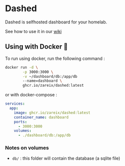 # Dashed

Dashed is selfhosted dashboard for your homelab.

See how to use it in our [wiki](https://github.com/Zareix/dashed/wiki)

## Using with Docker 🐳

To run using docker, run the following command :

```bash
docker run -d \
        -p 3000:3000 \
        -v ~/dashboard/db:/app/db
        --name=dashboard \
        ghcr.io/zareix/dashed:latest
```

or with docker-compose :

```yml
services:
  app:
    image: ghcr.io/zareix/dashed:latest
    container_name: dashboard
    ports:
      - 3000:3000
    volumes:
      - ./dashboard/db:/app/db
```

### Notes on volumes

- `db/` : this folder will contain the database (a sqlite file)
